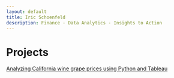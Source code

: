 ```yaml
---
layout: default
title: Iric Schoenfeld
description: Finance - Data Analytics - Insights to Action
---
```


# Projects

[Analyzing California wine grape prices using Python and Tableau](./grapes.html)
